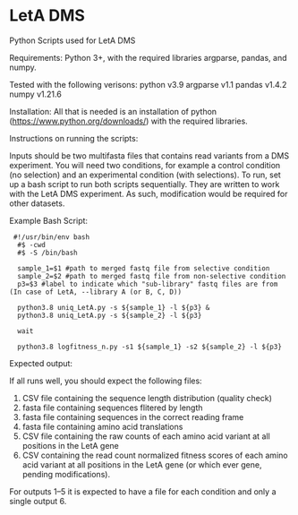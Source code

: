 # LetA DMS
Python Scripts used for LetA DMS

Requirements:
Python 3+, with the required libraries argparse, pandas, and numpy.

Tested with the following verisons:
python v3.9
argparse v1.1
pandas v1.4.2
numpy v1.21.6

Installation:
All that is needed is an installation of python (https://www.python.org/downloads/) with the required libraries. 

Instructions on  running the scripts:

Inputs should be two multifasta files that contains read variants from a DMS experiment. You will need two conditions, for example a control condition (no selection) and an experimental condition (with selections). To run, set up a bash script to run both scripts sequentially. They are written to work with the LetA DMS experiment. As such, modification would be required for other datasets. 

Example Bash Script:
```
 #!/usr/bin/env bash
  #$ -cwd
  #$ -S /bin/bash

  sample_1=$1 #path to merged fastq file from selective condition
  sample_2=$2 #path to merged fastq file from non-selective condition
  p3=$3 #label to indicate which "sub-library" fastq files are from (In case of LetA, --library A (or B, C, D))

  python3.8 uniq_LetA.py -s ${sample_1} -l ${p3} &
  python3.8 uniq_LetA.py -s ${sample_2} -l ${p3}

  wait

  python3.8 logfitness_n.py -s1 ${sample_1} -s2 ${sample_2} -l ${p3}
```

Expected output:

If all runs well, you should expect the following files:
1. CSV file containing the sequence length distribution (quality check)
2. fasta file containing sequences flitered by length
3. fasta file containing sequences in the correct reading frame
4. fasta file containing amino acid translations
5. CSV file containing the raw counts of each amino acid variant at all positions in the LetA gene
6. CSV containing the read count normalized fitness scores of each amino acid variant at all positions in the LetA gene (or which ever gene, pending modifications).

For outputs 1–5 it is expected to have a file for each condition and only a single output 6.


